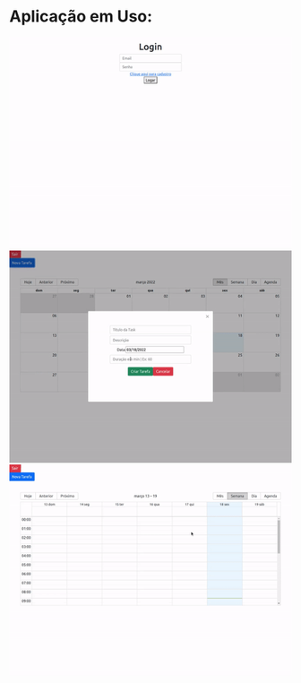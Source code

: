 # Aplicação em Uso: 

![Part1](https://github.com/LailsonGabriel/tasks-frontend/blob/main/part1.gif)
![Part2](https://github.com/LailsonGabriel/tasks-frontend/blob/main/part2.gif)
![Part3](https://github.com/LailsonGabriel/tasks-frontend/blob/main/part3.gif)
